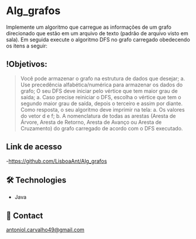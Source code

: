 # Alg_grafos
Implemente um algoritmo que carregue as informações de um grafo direcionado que estão
em um arquivo de texto (padrão de arquivo visto em sala). Em seguida execute o algoritmo DFS no
grafo carregado obedecendo os itens a seguir:
## !Objetivos:
> Você pode armazenar o grafo na estrutura de dados que desejar;
    a. Use precedência alfabética/numérica para armazenar os dados do grafo;
> O seu DFS deve iniciar pelo vértice que tem maior grau de saída;
    a. Caso precise reiniciar o DFS, escolha o vértice que tem o segundo maior grau de
    saída, depois o terceiro e assim por diante.
> Como resposta, o seu algoritmo deve imprimir na tela:
    a. Os valores do vetor d e f;
    b. A nomenclatura de todas as arestas (Aresta de Árvore, Aresta de Retorno, Aresta de
    Avanço ou Aresta de Cruzamento) do grafo carregado de acordo com o DFS
    executado.

## Link de acesso
 -https://github.com/LisboaAnt/Alg_grafos

## 🛠 Technologies
- Java
## 💛 Contact
antoniol.carvalho49@gmail.com